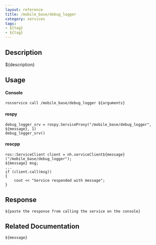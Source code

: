 ```yaml
---
layout: reference
title: /mobile_base/debug_logger
category: services
tags: 
- ${tag} 
- ${tag}
---
```


## Description
${description}

## Usage
#### Console
```
rosservice call /mobile_base/debug_logger ${arguments}
```

#### rospy
```
debug_logger_srv = rospy.ServiceProxy("/mobile_base/debug_logger", ${message}, 1)
debug_logger_srv()
```

#### roscpp
```
ros::ServiceClient client = nh.serviceClient${message}("/mobile_base/debug_logger");
${message} msg;
...
if (client.call(msg))
{
    cout << "Service responded with message";
}
```

## Response
```
${paste the response from calling the service on the console}
```

## Related Documentation
``${message}``
